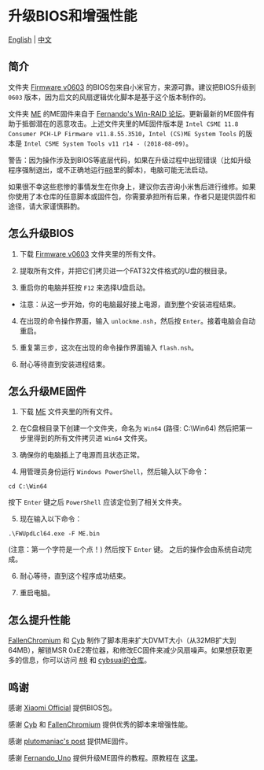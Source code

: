 # 升级BIOS和增强性能

[English](README.md) | [中文](README-CN.md)

## 简介

文件夹 [Firmware v0603](https://github.com/daliansky/XiaoMi-Pro/tree/master/BIOS/Firmware%20v0603) 的BIOS包来自小米官方，来源可靠。建议把BIOS升级到 `0603` 版本，因为后文的风扇逻辑优化脚本是基于这个版本制作的。

文件夹 [ME](https://github.com/daliansky/XiaoMi-Pro/tree/master/BIOS/ME) 的ME固件来自于 [Fernando's Win-RAID 论坛](https://www.win-raid.com/t596f39-Intel-Management-Engine-Drivers-Firmware-amp-System-Tools.html)。更新最新的ME固件有助于抵御潜在的恶意攻击。上述文件夹里的ME固件版本是 `Intel CSME 11.8 Consumer PCH-LP Firmware v11.8.55.3510`，`Intel (CS)ME System Tools` 的版本是 `Intel CSME System Tools v11 r14 - (2018-08-09)`。

警告：因为操作涉及到BIOS等底层代码，如果在升级过程中出现错误（比如升级程序强制退出，或不正确地运行[#8](https://github.com/stevezhengshiqi/XiaoMi-Pro/issues/8)里的脚本)，电脑可能无法启动。

如果很不幸这些悲惨的事情发生在你身上，建议你去咨询小米售后进行维修。如果你使用了本仓库的任意脚本或固件包，你需要承担所有后果，作者只是提供固件和途径，请大家谨慎斟酌。


## 怎么升级BIOS

1. 下载 [Firmware v0603](https://github.com/daliansky/XiaoMi-Pro/tree/master/BIOS/Firmware%20v0603) 文件夹里的所有文件。

2. 提取所有文件，并把它们拷贝进一个FAT32文件格式的U盘的根目录。

3. 重启你的电脑并狂按 `F12` 来选择U盘启动。
  - 注意：从这一步开始，你的电脑最好接上电源，直到整个安装进程结束。

4. 在出现的命令操作界面，输入 `unlockme.nsh`，然后按 `Enter`。接着电脑会自动重启。

5. 重复第三步，这次在出现的命令操作界面输入 `flash.nsh`。

6. 耐心等待直到安装进程结束。


## 怎么升级ME固件

1. 下载 [ME](https://github.com/daliansky/XiaoMi-Pro/tree/master/BIOS/ME) 文件夹里的所有文件。

2. 在C盘根目录下创建一个文件夹，命名为 `Win64` (路径: C:\Win64) 然后把第一步里得到的所有文件拷贝进 `Win64` 文件夹。

3. 确保你的电脑插上了电源而且状态正常。

4. 用管理员身份运行 `Windows PowerShell`，然后输入以下命令：
```
cd C:\Win64
```
按下 `Enter` 键之后 `PowerShell` 应该定位到了相关文件夹。

5. 现在输入以下命令：
```
.\FWUpdLcl64.exe -F ME.bin
```
(注意：第一个字符是一个点！) 然后按下 `Enter` 键。
之后的操作会由系统自动完成。

6. 耐心等待，直到这个程序成功结束。

7. 重启电脑。


## 怎么提升性能

[FallenChromium](https://github.com/FallenChromium) 和 [Cyb](http://4pda.ru/forum/index.php?showuser=914121) 制作了脚本用来扩大DVMT大小（从32MB扩大到64MB），解锁MSR 0xE2寄位器，和修改EC固件来减少风扇噪声。如果想获取更多的信息，你可以访问 [#8](https://github.com/stevezhengshiqi/XiaoMi-Pro/issues/8) 和 [cybsuai的仓库](https://github.com/cybsuai/Mi-Notebook-Pro-tweaks)。


## 鸣谢

感谢 [Xiaomi Official](https://www.mi.com/service/bijiben/) 提供BIOS包。

感谢 [Cyb](http://4pda.ru/forum/index.php?showuser=914121) 和 [FallenChromium](https://github.com/FallenChromium) 提供优秀的脚本来增强性能。

感谢 [plutomaniac's post](https://www.win-raid.com/t596f39-Intel-Management-Engine-Drivers-Firmware-amp-System-Tools.html) 提供ME固件。

感谢 [Fernando_Uno](http://en.miui.com/space-uid-2239545255.html) 提供升级ME固件的教程。原教程在 [这里](http://en.miui.com/thread-3260884-1-1.html)。
